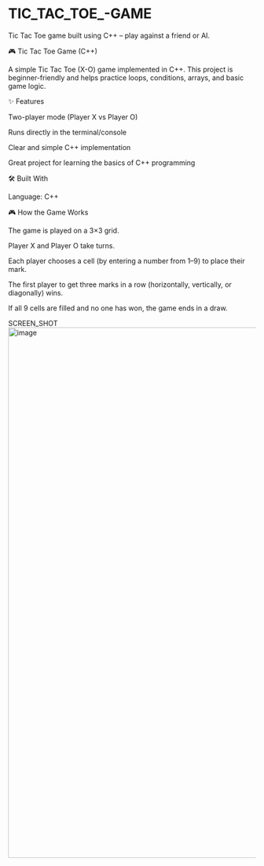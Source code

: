 # TIC_TAC_TOE_-GAME
Tic Tac Toe game built using C++ – play against a friend or AI.

🎮 Tic Tac Toe Game (C++)

A simple Tic Tac Toe (X-O) game implemented in C++.
This project is beginner-friendly and helps practice loops, conditions, arrays, and basic game logic.

✨ Features

Two-player mode (Player X vs Player O)

Runs directly in the terminal/console

Clear and simple C++ implementation

Great project for learning the basics of C++ programming

🛠️ Built With

Language: C++

🎮 How the Game Works

The game is played on a 3×3 grid.

Player X and Player O take turns.

Each player chooses a cell (by entering a number from 1–9) to place their mark.

The first player to get three marks in a row (horizontally, vertically, or diagonally) wins.

If all 9 cells are filled and no one has won, the game ends in a draw.

SCREEN_SHOT 
<img width="1920" height="1080" alt="image" src="https://github.com/user-attachments/assets/c2c999ff-bd1f-4339-b6f4-356b6e71aca7" />
